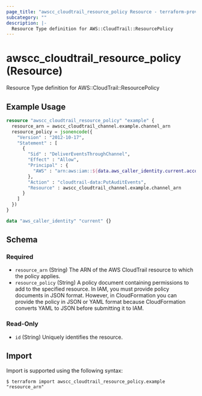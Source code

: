 ```yaml
---
page_title: "awscc_cloudtrail_resource_policy Resource - terraform-provider-awscc"
subcategory: ""
description: |-
  Resource Type definition for AWS::CloudTrail::ResourcePolicy
---
```


# awscc_cloudtrail_resource_policy (Resource)

Resource Type definition for AWS::CloudTrail::ResourcePolicy

## Example Usage

```terraform
resource "awscc_cloudtrail_resource_policy" "example" {
  resource_arn = awscc_cloudtrail_channel.example.channel_arn
  resource_policy = jsonencode({
    "Version" : "2012-10-17",
    "Statement" : [
      {
        "Sid" : "DeliverEventsThroughChannel",
        "Effect" : "Allow",
        "Principal" : {
          "AWS" : "arn:aws:iam::${data.aws_caller_identity.current.account_id}:root"
        },
        "Action" : "cloudtrail-data:PutAuditEvents",
        "Resource" : awscc_cloudtrail_channel.example.channel_arn
      }
    ]
  })
}

data "aws_caller_identity" "current" {}
```

<!-- schema generated by tfplugindocs -->
## Schema

### Required

- `resource_arn` (String) The ARN of the AWS CloudTrail resource to which the policy applies.
- `resource_policy` (String) A policy document containing permissions to add to the specified resource. In IAM, you must provide policy documents in JSON format. However, in CloudFormation you can provide the policy in JSON or YAML format because CloudFormation converts YAML to JSON before submitting it to IAM.

### Read-Only

- `id` (String) Uniquely identifies the resource.

## Import

Import is supported using the following syntax:

```shell
$ terraform import awscc_cloudtrail_resource_policy.example "resource_arn"
```
